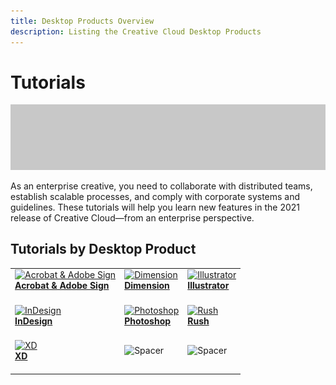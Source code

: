 ```yaml
---
title: Desktop Products Overview
description: Listing the Creative Cloud Desktop Products
---
```


# Tutorials

![Tutorial Hero Image](../assets/hero_placeholder.png)

As an enterprise creative, you need to collaborate with distributed teams, establish scalable processes, and comply with corporate systems and guidelines. These tutorials will help you learn new features in the 2021 release of Creative Cloud—from an enterprise perspective. 

## Tutorials by Desktop Product

<table>
<tr>
 <td>
    <a href="acrobat-sign.md">
      <img alt="Acrobat & Adobe Sign" src="assets/Quick-Tour.png" />
    </a>
    <div>
    <a href="acrobat-sign.md"><strong>Acrobat & Adobe Sign</strong></a>
    </div>
    <br>
  </td>
  <td>
    <a href="dimension.md">
      <img alt="Dimension" src="assets/Send-to-single-recipient.png" />
    </a>
    <div>
    <a href="dimension.md"><strong>Dimension</strong></a>
    </div>
    <br>
  </td>
  <td>
    <a href="illustrator.md">
      <img alt="Illustrator" src="assets/Whitespacer.png" />
    </a>
    <div>
    <a href="illustrator.md"><strong>Illustrator</strong></a>
    </div>
    <br>
  </td>
</tr>
<tr>
 <td>
    <a href="indesign.md">
      <img alt="InDesign" src="assets/Whitespacer.png" />
    </a>
    <div>
    <a href="indesign.md"><strong>InDesign</strong></a>
    </div>
    <br>
  </td>
  <td>
    <a href="photoshop.md">
      <img alt="Photoshop" src="assets/Whitespacer.png" />
    </a>
    <div>
    <a href="photoshop.md"><strong>Photoshop</strong></a>
    </div>
    <br>
  </td>
  <td>
    <a href="rush.md">
      <img alt="Rush" src="assets/Whitespacer.png" />
    </a>
    <div>
    <a href="rush.md"><strong>Rush</strong></a>
    </div>
    <br>
  </td>
</tr>
<tr>
 <td>
    <a href="xd.md">
      <img alt="XD" src="assets/Whitespacer.png" />
    </a>
    <div>
    <a href="xd.md"><strong>XD</strong></a>
    </div>
    <br>
  </td>
  <td>
    <img alt="Spacer" src="assets/Whitespacer.png" />
    <div>
    <br>
  </td>
  <td>
    <img alt="Spacer" src="assets/Whitespacer.png" />
    <div>
    <br>
  </td>
</tr>
</table>